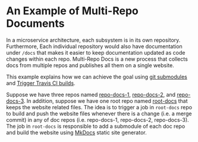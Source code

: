 # An Example of Multi-Repo Documents

In a microservice architecture, each subsystem is in its own repository. Furthermore, Each individual repository would also have documentation under `/docs` that  makes it easier to keep documentation updated as code changes within each repo. 
Multi-Repo Docs is a new process that collects docs from multiple repos and publishes all them on a single website.

This example explains  how we can achieve the goal using  [git submodules](https://git-scm.com/book/en/v2/Git-Tools-Submodules) and [Trigger Travis CI builds](https://docs.travis-ci.com/user/triggering-builds/). 

Suppose we have three repos named [repo-docs-1](https://github.com/multirepo-docs/repo-docs-1), [repo-docs-2](https://github.com/multirepo-docs/repo-docs-2), and [repo-docs-3](https://github.com/multirepo-docs/repo-docs-3). In addition, suppose we have one root repo named [root-docs](https://github.com/multirepo-docs/root-docs) that keeps the website related files. The idea is to trigger a job in `root-docs` repo to build and push the website files whenever there is a change (i.e. a merge commit) in any of doc repos (i.e. repo-docs-1, repo-docs-2, repo-docs-3). The job in `root-docs` is responsible to add a submodule of each doc repo and build the website using [MkDocs](https://www.mkdocs.org/) static site generator.   

 
